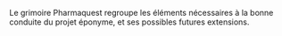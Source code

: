 Le grimoire Pharmaquest regroupe les éléments nécessaires à la bonne
conduite du projet éponyme, et ses possibles futures extensions.
